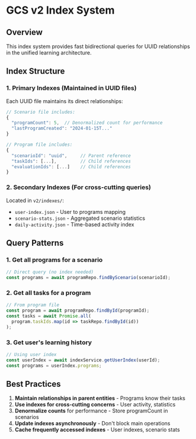 # GCS v2 Index System

## Overview
This index system provides fast bidirectional queries for UUID relationships in the unified learning architecture.

## Index Structure

### 1. Primary Indexes (Maintained in UUID files)
Each UUID file maintains its direct relationships:

```typescript
// Scenario file includes:
{
  "programCount": 5,  // Denormalized count for performance
  "lastProgramCreated": "2024-01-15T..."
}

// Program file includes:
{
  "scenarioId": "uuid",     // Parent reference
  "taskIds": [...],         // Child references
  "evaluationIds": [...]    // Child references
}
```

### 2. Secondary Indexes (For cross-cutting queries)
Located in `v2/indexes/`:

- `user-index.json` - User to programs mapping
- `scenario-stats.json` - Aggregated scenario statistics
- `daily-activity.json` - Time-based activity index

## Query Patterns

### 1. Get all programs for a scenario
```typescript
// Direct query (no index needed)
const programs = await programRepo.findByScenario(scenarioId);
```

### 2. Get all tasks for a program
```typescript
// From program file
const program = await programRepo.findById(programId);
const tasks = await Promise.all(
  program.taskIds.map(id => taskRepo.findById(id))
);
```

### 3. Get user's learning history
```typescript
// Using user index
const userIndex = await indexService.getUserIndex(userId);
const programs = userIndex.programs;
```

## Best Practices

1. **Maintain relationships in parent entities** - Programs know their tasks
2. **Use indexes for cross-cutting concerns** - User activity, statistics
3. **Denormalize counts** for performance - Store programCount in scenarios
4. **Update indexes asynchronously** - Don't block main operations
5. **Cache frequently accessed indexes** - User indexes, scenario stats